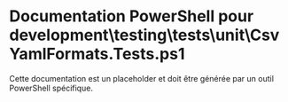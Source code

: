 # Documentation PowerShell pour development\testing\tests\unit\CsvYamlFormats.Tests.ps1

Cette documentation est un placeholder et doit être générée par un outil PowerShell spécifique.
